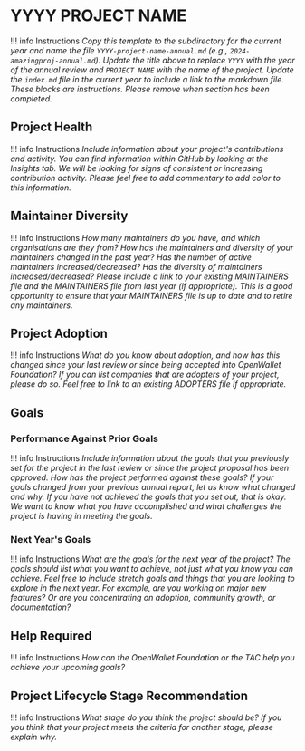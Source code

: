 # YYYY PROJECT NAME
!!! info Instructions
    _Copy this template to the subdirectory for the current year and name the file `YYYY-project-name-annual.md` (e.g., `2024-amazingproj-annual.md`). Update the title above to replace `YYYY` with the year of the annual review and `PROJECT NAME` with the name of the project. Update the `index.md` file in the current year to include a link to the markdown file. These blocks are instructions. Please remove when section has been completed._

## Project Health

!!! info Instructions
    _Include information about your project's contributions and activity. You can find information within GitHub by looking at the Insights tab. We will be looking for signs of consistent or increasing contribution activity. Please feel free to add commentary to add color to this information._

## Maintainer Diversity

!!! info Instructions
    _How many maintainers do you have, and which organisations are they from? How has the maintainers and diversity of your maintainers changed in the past year? Has the number of active maintainers increased/decreased? Has the diversity of maintainers increased/decreased? Please include a link to your existing MAINTAINERS file and the MAINTAINERS file from last year (if appropriate). This is a good opportunity to ensure that your MAINTAINERS file is up to date and to retire any maintainers._ 

## Project Adoption

!!! info Instructions
    _What do you know about adoption, and how has this changed since your last review or since being accepted into OpenWallet Foundation? If you can list companies that are adopters of your project, please do so. Feel free to link to an existing ADOPTERS file if appropriate._

## Goals

### Performance Against Prior Goals

!!! info Instructions
    _Include information about the goals that you previously set for the project in the last review or since the project proposal has been approved. How has the project performed against these goals? If your goals changed from your previous annual report, let us know what changed and why. If you have not achieved the goals that you set out, that is okay. We want to know what you have accomplished and what challenges the project is having in meeting the goals._

### Next Year's Goals

!!! info Instructions
    _What are the goals for the next year of the project? The goals should list what you want to achieve, not just what you know you can achieve. Feel free to include stretch goals and things that you are looking to explore in the next year. For example, are you working on major new features? Or are you concentrating on adoption, community growth, or documentation?_

## Help Required

!!! info Instructions
    _How can the OpenWallet Foundation or the TAC help you achieve your upcoming goals?_

## Project Lifecycle Stage Recommendation

!!! info Instructions
    _What stage do you think the project should be? If you you think that your project meets the criteria for another stage, please explain why._
